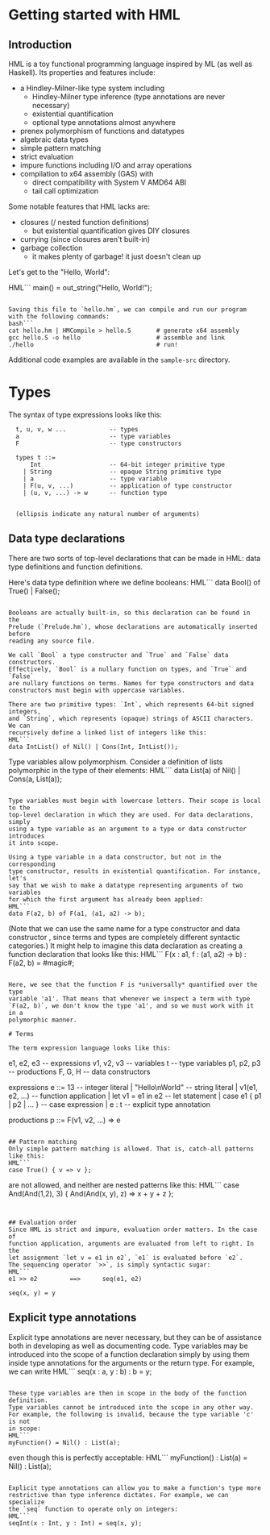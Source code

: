 # Getting started with HML

## Introduction

HML is a toy functional programming language inspired by ML
(as well as Haskell). Its properties and features include:

 * a Hindley-Milner-like type system including
   - Hindley-Milner type inference (type annotations are never necessary)
   - existential quantification
   - optional type annotations almost anywhere
 * prenex polymorphism of functions and datatypes
 * algebraic data types
 * simple pattern matching
 * strict evaluation
 * impure functions including I/O and array operations
 * compilation to x64 assembly (GAS) with
   - direct compatibility with System V AMD64 ABI
   - tail call optimization

Some notable features that HML lacks are:
  * closures (/ nested function definitions)
    - but existential quantification gives DIY closures
  * currying (since closures aren't built-in)
  * garbage collection 
    - it makes plenty of garbage! it just doesn't clean up

Let's get to the "Hello, World":

HML```
main() = out_string("Hello, World!");
```

Saving this file to `hello.hm`, we can compile and run our program 
with the following commands:
bash```
cat hello.hm | HMCompile > hello.S       # generate x64 assembly
gcc hello.S -o hello                     # assemble and link
./hello                                  # run!
```

Additional code examples are available in the `sample-src` directory.

# Types

The syntax of type expressions looks like this:

```
  t, u, v, w ...            -- types
  a                         -- type variables
  F                         -- type constructors

  types t ::=
      Int                   -- 64-bit integer primitive type
    | String                -- opaque String primitive type
    | a                     -- type variable
    | F(u, v, ...)          -- application of type constructor
    | (u, v, ...) -> w      -- function type


  (ellipsis indicate any natural number of arguments)

```

## Data type declarations

There are two sorts of top-level declarations that can be made in HML:
data type definitions and function definitions.

Here's data type definition where we define booleans:
HML```
data Bool() of True() | False();
```

Booleans are actually built-in, so this declaration can be found in the 
Prelude (`Prelude.hm`), whose declarations are automatically inserted before
reading any source file.

We call `Bool` a type constructor and `True` and `False` data constructors.
Effectively, `Bool` is a nullary function on types, and `True` and `False`
are nullary functions on terms. Names for type constructors and data
constructors must begin with uppercase variables.

There are two primitive types: `Int`, which represents 64-bit signed integers,
and `String`, which represents (opaque) strings of ASCII characters. We can
recursively define a linked list of integers like this:
HML```
data IntList() of Nil() | Cons(Int, IntList());
```

Type variables allow polymorphism. Consider a definition of lists polymorphic
in the type of their elements:
HML```
data List(a) of Nil() | Cons(a, List(a));
```

Type variables must begin with lowercase letters. Their scope is local to the
top-level declaration in which they are used. For data declarations, simply
using a type variable as an argument to a type or data constructor introduces
it into scope.

Using a type variable in a data constructor, but not in the corresponding
type constructor, results in existential quantification. For instance, let's
say that we wish to make a datatype representing arguments of two variables
for which the first argument has already been applied:
HML```
data F(a2, b) of F(a1, (a1, a2) -> b);
```

(Note that we can use the same name for a type constructor and data constructor
, since terms and types are completely different syntactic categories.)
It might help to imagine this data declaration as creating a function
declaration that looks like this:
HML```
F(x : a1, f : (a1, a2) -> b) : F(a2, b) = #magic#;
```

Here, we see that the function F is *universally* quantified over the type
variable 'a1'. That means that whenever we inspect a term with type
`F(a2, b)`, we don't know the type 'a1', and so we must work with it in a
polymorphic manner.

# Terms

The term expression language looks like this:

```
  e1, e2, e3            -- expressions
  v1, v2, v3            -- variables
  t                     -- type variables
  p1, p2, p3            -- productions
  F, G, H               -- data constructors


expressions e ::=
    13                            -- integer literal
  | "Hello\nWorld"                -- string literal
  | v1(e1, e2, ...)               -- function application
  | let v1 = e1 in e2             -- let statement
  | case e1 { p1 | p2 | ... }     -- case expression
  | e : t                         -- explicit type annotation

productions p ::=
    F(v1, v2, ...) => e            

```

## Pattern matching
Only simple pattern matching is allowed. That is, catch-all patterns like this:
HML```
case True() { v => v };
```
are not allowed, and neither are nested patterns like this:
HML```
case And(And(1,2), 3) { And(And(x, y), z) => x + y + z };
```


## Evaluation order
Since HML is strict and impure, evaluation order matters. In the case of
function application, arguments are evaluated from left to right. In the
let assignment `let v = e1 in e2`, `e1` is evaluated before `e2`.
The sequencing operator `>>`, is simply syntactic sugar:
HML```
e1 >> e2         ==>      seq(e1, e2)

seq(x, y) = y
```

## Explicit type annotations
Explicit type annotations are never necessary, but they can be of assistance
both in developing as well as documenting code. Type variables may be
introduced into the scope of a function declaration simply by using them
inside type annotations for the arguments or the return type. For example,
we can write
HML```
seq(x : a, y : b) : b = y;
```

These type variables are then in scope in the body of the function definition.
Type variables cannot be introduced into the scope in any other way.
For example, the following is invalid, because the type variable 'c' is not
in scope:
HML```
myFunction() = Nil() : List(a);
```
even though this is perfectly acceptable:
HML```
myFunction() : List(a) = Nil() : List(a);
```

Explicit type annotations can allow you to make a function's type more
restrictive than type inference dictates. For example, we can specialize
the `seq` function to operate only on integers:
HML```
seqInt(x : Int, y : Int) = seq(x, y);
```
